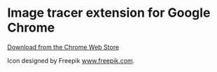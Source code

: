 # Image tracer extension for Google Chrome

[Download from the Chrome Web Store](https://chrome.google.com/webstore/detail/image-tracer/ipihodppfeldhnbnpildmhkgkjkchloh)

Icon designed by Freepik www.freepik.com.
